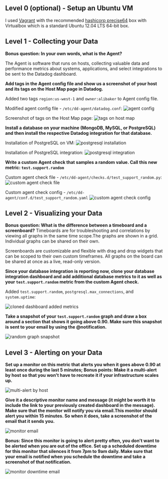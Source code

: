 ## Level 0 (optional) - Setup an Ubuntu VM

I used [Vagrant](https://www.vagrantup.com/intro/index.html) with the recommended [hashicorp precise64](https://atlas.hashicorp.com/hashicorp/boxes/precise64) box with Virtualbox which is a standard Ubuntu 12.04 LTS 64-bit box.

## Level 1 - Collecting your Data

**Bonus question: In your own words, what is the Agent?**

The Agent is software that runs on hosts, collecting valuable data and performance metrics about systems, applications, and select integrations to be sent to the Datadog dashboard. 

**Add tags in the Agent config file and show us a screenshot of your host and its tags on the Host Map page in Datadog.**

Added two tags `region:us-west-1` and `owner:alibaker` to Agent config file.

Modified agent config file - `/etc/dd-agent/datadog.conf`:
![agent config](http://imgur.com/vW6yIVY)

Screenshot of tags on the Host Map page:
![tags on host map](http://imgur.com/qXpur1S)

**Install a database on your machine (MongoDB, MySQL, or PostgreSQL) and then install the respective Datadog integration for that database.**

Installation of PostgreSQL on VM:
![postgresql installation](http://imgur.com/tRpfPbw)

Installation of PostgreSQL integration:
![postgresql integration](http://imgur.com/m2kxOV7)

**Write a custom Agent check that samples a random value. Call this new metric: `test.support.random`**

Custom agent check file - `/etc/dd-agent/checks.d/test_support_random.py`:
![custom agent check file](http://imgur.com/3DiYAac)

Custom agent check config - `/etc/dd-agent/conf.d/test_support_random.yaml`
![custom agent check config](http://imgur.com/b2lTBIB)

## Level 2 - Visualizing your Data

**Bonus question: What is the difference between a timeboard and a screenboard?**
Timeboards are for troubleshooting and correlations by viewing all graphs in the same time scope.The graphs are shown in a grid. Individual graphs can be shared on their own.

Screenboards are customizable and flexible with drag and drop widgets that can be scoped to their own custom timeframes. All graphs on the board can be shared  at once as a live, read-only version.

**Since your database integration is reporting now, clone your database integration dashboard and add additional database metrics to it as well as your `test.support.random` metric from the custom Agent check.**

Added `test.support.random`, `postgresql.max_connections`, and `system.uptime`:

![cloned dashboard added metrics](http://imgur.com/pkraiPS)

**Take a snapshot of your `test.support.random` graph and draw a box around a section that shows it going above 0.90. Make sure this snapshot is sent to your email by using the @notification.**

![random graph snapshot](http://imgur.com/wFK3h69)

## Level 3 - Alerting on your Data

**Set up a monitor on this metric that alerts you when it goes above 0.90 at least once during the last 5 minutes; Bonus points:  Make it a multi-alert by host so that you won't have to recreate it if your infrastructure scales up.**

![multi-alert by host](http://i.imgur.com/0SQJTdU.png)

**Give it a descriptive monitor name and message (it might be worth it to include the link to your previously created dashboard in the message).  Make sure that the monitor will notify you via email.This monitor should alert you within 15 minutes. So when it does, take a screenshot of the email that it sends you.**

![monitor email](http://imgur.com/IhZwMif)

**Bonus: Since this monitor is going to alert pretty often, you don't want to be alerted when you are out of the office. Set up a scheduled downtime for this monitor that silences it from 7pm to 9am daily. Make sure that your email is notified when you schedule the downtime and take a screenshot of that notification.**

![monitor downtime email](http://imgur.com/5DnZkYl)
